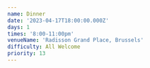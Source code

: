 ```yaml
---
name: Dinner
date: '2023-04-17T18:00:00.000Z'
days: 1
times: '8:00-11:00pm'
venueName: 'Radisson Grand Place, Brussels'
difficulty: All Welcome
priority: 13
---
```







